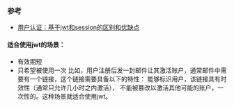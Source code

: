 ### 参考
- [用户认证：基于jwt和session的区别和优缺点](https://www.cnblogs.com/yuanrw/p/10089796.html)

#### 适合使用jwt的场景：
- 有效期短
- 只希望被使用一次
比如，用户注册后发一封邮件让其激活账户，通常邮件中需要有一个链接，这个链接需要具备以下的特性：
能够标识用户，该链接具有时效性（通常只允许几小时之内激活），
不能被篡改以激活其他可能的账户，一次性的。这种场景就适合使用jwt。
